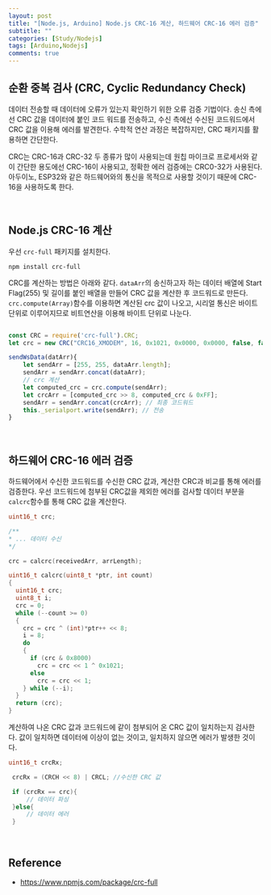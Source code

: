 ```yaml
---
layout: post
title: "[Node.js, Arduino] Node.js CRC-16 계산, 하드웨어 CRC-16 에러 검증"
subtitle: ""
categories: [Study/Nodejs]
tags: [Arduino,Nodejs]
comments: true
---
```


## 순환 중복 검사 (CRC, Cyclic Redundancy Check)
데이터 전송할 때 데이터에 오류가 있는지 확인하기 위한 오류 검증 기법이다. 송신 측에선 CRC 값을 데이터에 붙인 코드 워드를 전송하고, 수신 측에선 수신된 코드워드에서 CRC 값을 이용해 에러를 발견한다. 수학적 연산 과정은 복잡하지만, CRC 패키지를 활용하면 간단한다.  

 CRC는 CRC-16과 CRC-32 두 종류가 많이 사용되는데 원칩 마이크로 프로세서와 같이 간단한 용도에선 CRC-16이 사용되고, 정확한 에러 검증에는 CRC0-32가 사용된다. 아두이노, ESP32와 같은 하드웨어와의 통신을 목적으로 사용할 것이기 때문에 CRC-16을 사용하도록 한다. 

<br>

## Node.js CRC-16 계산

우선 `crc-full` 패키지를 설치한다.
```
npm install crc-full
```

CRC를 계산하는 방법은 아래와 같다. `dataArr`의 송신하고자 하는 데이터 배열에 Start Flag(255) 및 길이를 붙인 배열을 만들어 CRC 값을 계산한 후 코드워드로 만든다. `crc.compute(Array)`함수를 이용하면 계산된 crc 값이 나오고, 시리얼 통신은 바이트 단위로 이루어지므로 비트연산을 이용해 바이트 단위로 나눈다.
```js

const CRC = require('crc-full').CRC;
let crc = new CRC("CRC16_XMODEM", 16, 0x1021, 0x0000, 0x0000, false, false);

sendWsData(datArr){
    let sendArr = [255, 255, dataArr.length];
    sendArr = sendArr.concat(dataArr);
    // crc 계산 
    let computed_crc = crc.compute(sendArr);
    let crcArr = [computed_crc >> 8, computed_crc & 0xFF];
    sendArr = sendArr.concat(crcArr); // 최종 코드워드
    this._serialport.write(sendArr); // 전송 
}
```
<br>

## 하드웨어 CRC-16 에러 검증
하드웨어에서 수신한 코드워드를 수신한 CRC 값과, 계산한 CRC과 비교를 통해 에러를 검증한다. 우선 코드워드에 첨부된 CRC값을 제외한 에러를 검사할 데이터 부분을 `calcrc`함수를 통해 CRC 값을 계산한다. 

```c
uint16_t crc;

/**
* ... 데이터 수신 
*/

crc = calcrc(receivedArr, arrLength);

uint16_t calcrc(uint8_t *ptr, int count)
{
  uint16_t crc;
  uint8_t i;
  crc = 0;
  while (--count >= 0)
  {
    crc = crc ^ (int)*ptr++ << 8;
    i = 8;
    do
    {
      if (crc & 0x8000)
        crc = crc << 1 ^ 0x1021;
      else
        crc = crc << 1;
    } while (--i);
  }
  return (crc);
}

```

계산하여 나온 CRC 값과 코드워드에 같이 첨부되어 온 CRC 값이 일치하는지 검사한다. 값이 일치하면 데이터에 이상이 없는 것이고, 일치하지 않으면 에러가 발생한 것이다. 
```c
uint16_t crcRx;

 crcRx = (CRCH << 8) | CRCL; //수신한 CRC 값 

 if (crcRx == crc){
     // 데이터 파싱 
 }else{
     // 데이터 에러 
 }

```

<br>

## Reference
* <https://www.npmjs.com/package/crc-full>